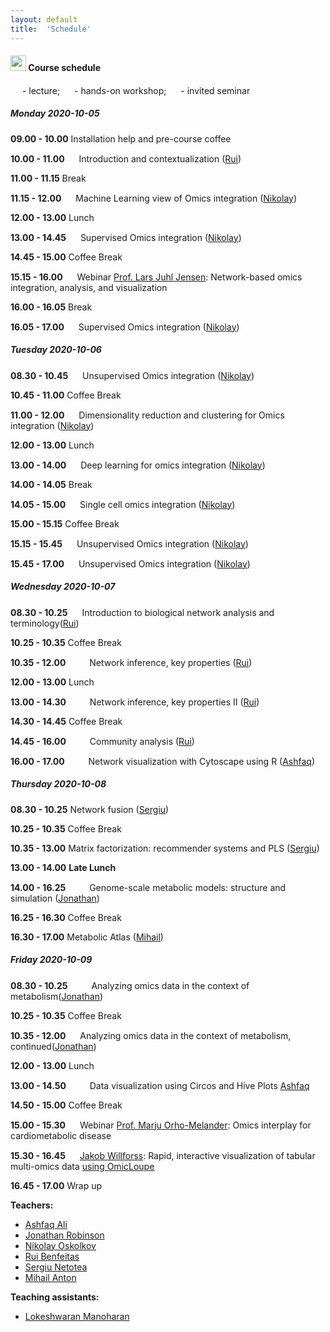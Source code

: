 ```yaml
---
layout: default
title:  'Schedule'
---
```

#### <img border="0" src="https://www.svgrepo.com/show/20800/event-date-and-time-symbol.svg" width="25" height="25"> Course schedule

<img border="0" src="https://www.svgrepo.com/show/7321/teacher.svg" width="15" height="15"> - lecture; 
<img border="0" src="https://www.svgrepo.com/show/7421/computer.svg" width="15" height="15"> - hands-on workshop;
<img border="0" src="https://www.svgrepo.com/show/307069/public-speaking-speak-tell-talk.svg" width="15" height="15"> - invited seminar


##### Monday 2020-10-05

**09.00 - 10.00** Installation help and pre-course coffee

**10.00 - 11.00** <img border="0" src="https://www.svgrepo.com/show/7321/teacher.svg" width="15" height="15"> Introduction and contextualization ([Rui][6]) 

**11.00 - 11.15** Break

**11.15 - 12.00** <img border="0" src="https://www.svgrepo.com/show/7321/teacher.svg" width="15" height="15"> Machine Learning view of Omics integration ([Nikolay][5])

**12.00 - 13.00** Lunch

**13.00 - 14.45** <img border="0" src="https://www.svgrepo.com/show/7321/teacher.svg" width="15" height="15"> Supervised Omics integration ([Nikolay][5])

**14.45 - 15.00** Coffee Break

**15.15 - 16.00** <img border="0" src="https://www.svgrepo.com/show/307069/public-speaking-speak-tell-talk.svg" width="15" height="15"> Webinar [Prof. Lars Juhl Jensen][1]: Network-based omics integration, analysis, and visualization

**16.00 - 16.05** Break

**16.05 - 17.00** <img border="0" src="https://www.svgrepo.com/show/7421/computer.svg" width="15" height="15"> Supervised Omics integration ([Nikolay][5])


##### Tuesday 2020-10-06

**08.30 - 10.45** <img border="0" src="https://www.svgrepo.com/show/7321/teacher.svg" width="15" height="15"> Unsupervised Omics integration ([Nikolay][5])

**10.45 - 11.00** Coffee Break

**11.00 - 12.00** <img border="0" src="https://www.svgrepo.com/show/7321/teacher.svg" width="15" height="15"> Dimensionality reduction and clustering for Omics integration ([Nikolay][5])

**12.00 - 13.00** Lunch

**13.00 - 14.00** <img border="0" src="https://www.svgrepo.com/show/7321/teacher.svg" width="15" height="15"> Deep learning for omics integration ([Nikolay][5])

**14.00 - 14.05** Break

**14.05 - 15.00** <img border="0" src="https://www.svgrepo.com/show/7321/teacher.svg" width="15" height="15"> Single cell omics integration ([Nikolay][5])

**15.00 - 15.15** Coffee Break

**15.15 - 15.45** <img border="0" src="https://www.svgrepo.com/show/7421/computer.svg" width="15" height="15"> Unsupervised Omics integration ([Nikolay][5])

**15.45 - 17.00** <img border="0" src="https://www.svgrepo.com/show/7421/computer.svg" width="15" height="15"> Unsupervised Omics integration ([Nikolay][5])


##### Wednesday 2020-10-07

**08.30 - 10.25** <img border="0" src="https://www.svgrepo.com/show/7321/teacher.svg" width="15" height="15"> Introduction to biological network analysis and terminology([Rui][6])

**10.25 - 10.35** Coffee Break

**10.35 - 12.00** <img border="0" src="https://www.svgrepo.com/show/7321/teacher.svg" width="15" height="15"><img border="0" src="https://www.svgrepo.com/show/7421/computer.svg" width="15" height="15"> Network inference, key properties ([Rui][6])

**12.00 - 13.00** Lunch

**13.00 - 14.30** <img border="0" src="https://www.svgrepo.com/show/7321/teacher.svg" width="15" height="15"><img border="0" src="https://www.svgrepo.com/show/7421/computer.svg" width="15" height="15"> Network inference, key properties II ([Rui][6])

**14.30 - 14.45** Coffee Break

**14.45 - 16.00** <img border="0" src="https://www.svgrepo.com/show/7321/teacher.svg" width="15" height="15"><img border="0" src="https://www.svgrepo.com/show/7421/computer.svg" width="15" height="15"> Community analysis ([Rui][6])

**16.00 - 17.00** <img border="0" src="https://www.svgrepo.com/show/7321/teacher.svg" width="15" height="15"><img border="0" src="https://www.svgrepo.com/show/7421/computer.svg" width="15" height="15"> Network visualization with Cytoscape using R ([Ashfaq][2])



##### Thursday 2020-10-08

**08.30 - 10.25** Network fusion ([Sergiu][7])

**10.25 - 10.35** Coffee Break

**10.35 - 13.00** Matrix factorization: recommender systems and PLS ([Sergiu][7])

**13.00 - 14.00** **Late Lunch**

**14.00 - 16.25** <img border="0" src="https://www.svgrepo.com/show/7321/teacher.svg" width="15" height="15"><img border="0" src="https://www.svgrepo.com/show/7421/computer.svg" width="15" height="15"> Genome-scale metabolic models: structure and simulation ([Jonathan][4])

**16.25 - 16.30** Coffee Break

**16.30 - 17.00** Metabolic Atlas ([Mihail][9])


##### Friday 2020-10-09

**08.30 - 10.25** <img border="0" src="https://www.svgrepo.com/show/7321/teacher.svg" width="15" height="15"><img border="0" src="https://www.svgrepo.com/show/7421/computer.svg" width="15" height="15"> Analyzing omics data in the context of metabolism([Jonathan][4])

**10.25 - 10.35** Coffee Break

**10.35 - 12.00** <img border="0" src="https://www.svgrepo.com/show/7421/computer.svg" width="15" height="15"> Analyzing omics data in the context of metabolism, continued([Jonathan][4])

**12.00 - 13.00** Lunch

**13.00 - 14.50** <img border="0" src="https://www.svgrepo.com/show/7321/teacher.svg" width="15" height="15"><img border="0" src="https://www.svgrepo.com/show/7421/computer.svg" width="15" height="15"> Data visualization using Circos and Hive Plots [Ashfaq][2]

**14.50 - 15.00** Coffee Break

**15.00 - 15.30** <img border="0" src="https://www.svgrepo.com/show/307069/public-speaking-speak-tell-talk.svg" width="15" height="15"> Webinar [Prof. Marju Orho-Melander][3]: Omics interplay for cardiometabolic disease

**15.30 - 16.45** <img border="0" src="https://www.svgrepo.com/show/307069/public-speaking-speak-tell-talk.svg" width="15" height="15"> [Jakob Willforss][10]: Rapid, interactive visualization of tabular multi-omics data [using OmicLoupe][11]

**16.45 - 17.00** Wrap up


**Teachers:**
- [Ashfaq Ali][2]
- [Jonathan Robinson][4]
- [Nikolay Oskolkov][5]
- [Rui Benfeitas][6]
- [Sergiu Netotea][7]
- [Mihail Anton][9]

**Teaching assistants:**
- [Lokeshwaran Manoharan][8]


[1]: https://jensenlab.org/people/larsjuhljensen/
[2]: https://nbis.se/about/staff/ashfaq-ali/
[3]: https://www.ludc.lu.se/marju-orho-melander-professor-of-genetic-epidemiology-pi
[4]: https://nbis.se/about/staff/jonathan-robinson/
[5]: https://nbis.se/about/staff/nikolay-oskolkov/
[6]: https://nbis.se/about/staff/rui-benfeitas/
[7]: https://nbis.se/about/staff/sergiu-netotea/
[8]: https://nbis.se/about/staff/lokeshwaran-manoharan/
[9]: https://www.chalmers.se/en/staff/Pages/mihail-anton.aspx
[10]: https://www.linkedin.com/in/jakobwillforss
[11]: https://github.com/ComputationalProteomics/OmicLoupe
